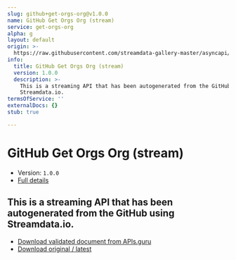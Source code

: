 ```yaml
---
slug: github+get-orgs-org@v1.0.0
name: GitHub Get Orgs Org (stream)
service: get-orgs-org
alpha: g
layout: default
origin: >-
  https://raw.githubusercontent.com/streamdata-gallery-master/asyncapi/master/_listings/github/github-get-orgs-org-stream-async.md
info:
  title: GitHub Get Orgs Org (stream)
  version: 1.0.0
  description: >-
    This is a streaming API that has been autogenerated from the GitHub using
    Streamdata.io.
termsOfService: ''
externalDocs: {}
stub: true

---
```

# GitHub Get Orgs Org (stream)

* Version: `1.0.0`
* [Full details](../html/github+get-orgs-org@v1.0.0.html)



## This is a streaming API that has been autogenerated from the GitHub using Streamdata.io.



* [Download validated document from APIs.guru](https://raw.githubusercontent.com/APIs-guru/asyncapi-directory/master/docs/APIs/github%2Bget-orgs-org%40v1.0.0.yaml)
* [Download original / latest](https://raw.githubusercontent.com/streamdata-gallery-master/asyncapi/master/_listings/github/github-get-orgs-org-stream-async.md)

<script type="application/ld+json">
{
  "@context": "http://schema.org/",
  "@type": "WebAPI",
  "description": "This is a streaming API that has been autogenerated from the GitHub using Streamdata.io.",
  "documentation": "",

  "name": "GitHub Get Orgs Org (stream)"
}
</script>
